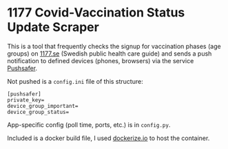 # 1177 Covid-Vaccination Status Update Scraper

This is a tool that frequently checks the signup for vaccination phases (age groups) on [1177.se](1177.se)
(Swedish public health care guide) and sends a push notification to defined devices (phones, browsers)
via the service [Pushsafer](https://www.pushsafer.com/).

Not pushed is a `config.ini` file of this structure:
```
[pushsafer]
private_key=
device_group_important=
device_group_status=
```

App-specific config (poll time, ports, etc.) is in `config.py`.

Included is a docker build file, I used [dockerize.io](https://dockerize.io) to host the container.

